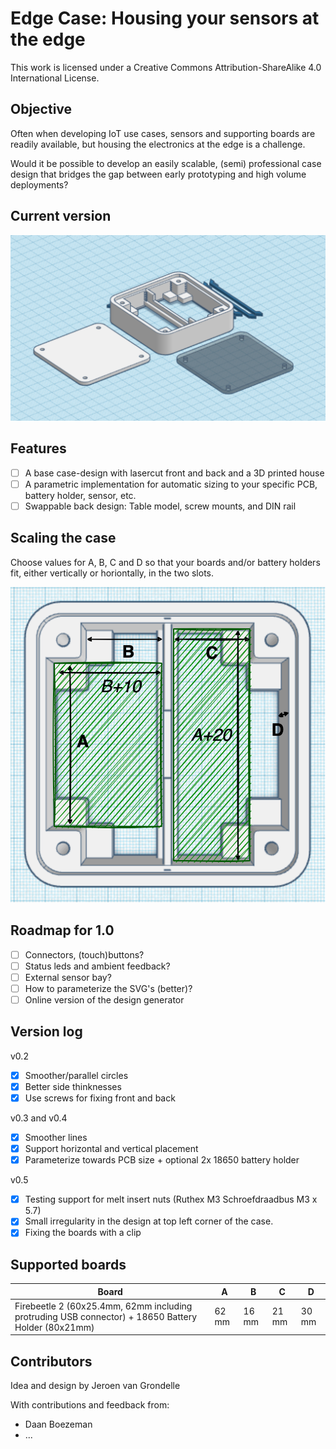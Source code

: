 # Edge Case: Housing your sensors at the edge

This work is licensed under a Creative Commons Attribution-ShareAlike 4.0 International License.

## Objective

Often when developing IoT use cases, sensors and supporting boards are readily available,
but housing the electronics at the edge is a challenge.

Would it be possible to develop an easily scalable, (semi) professional case design that bridges the gap between early prototyping
and high volume deployments?

## Current version

![Early prototype](./docs/overview_0.5.png)

## Features

- [ ] A base case-design with lasercut front and back and a 3D printed house
- [ ] A parametric implementation for automatic sizing to your specific PCB, battery holder, sensor, etc.
- [ ] Swappable back design: Table model, screw mounts, and DIN rail

## Scaling the case

Choose values for A, B, C and D so that your boards and/or battery holders fit, either vertically or horiontally, in the two slots.

![Measurements](./docs/measurements.png)

## Roadmap for 1.0

- [ ] Connectors, (touch)buttons? 
- [ ] Status leds and ambient feedback?
- [ ] External sensor bay?
- [ ] How to parameterize the SVG's (better)?
- [ ] Online version of the design generator

## Version log

v0.2

- [X] Smoother/parallel circles
- [X] Better side thinknesses
- [X] Use screws for fixing front and back

v0.3 and v0.4

- [x] Smoother lines
- [x] Support horizontal and vertical placement
- [x] Parameterize towards PCB size + optional 2x 18650 battery holder

v0.5

- [x] Testing support for melt insert nuts (Ruthex M3 Schroefdraadbus M3 x 5.7)
- [x] Small irregularity in the design at top left corner of the case.
- [x] Fixing the boards with a clip
 
## Supported boards

| Board | A | B | C | D |
| ---|---|---|---|---|
| Firebeetle 2 (60x25.4mm, 62mm including protruding USB connector) + 18650 Battery Holder (80x21mm) | 62 mm | 16 mm | 21 mm | 30 mm |

## Contributors

Idea and design by Jeroen van Grondelle

With contributions and feedback from:

- Daan Boezeman
- ...